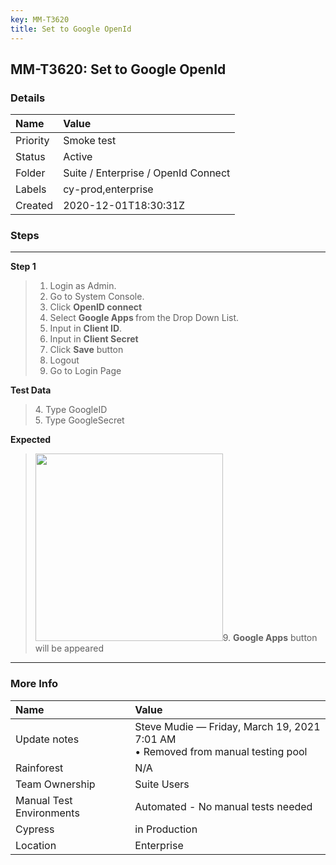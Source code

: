 ```yaml
---
key: MM-T3620
title: Set to Google OpenId
---
```


## MM-T3620: Set to Google OpenId

### Details

| Name     | Value                               |
| :------- | :---------------------------------- |
| Priority | Smoke test                          |
| Status   | Active                              |
| Folder   | Suite / Enterprise / OpenId Connect |
| Labels   | cy-prod,enterprise                  |
| Created  | 2020-12-01T18:30:31Z                |

### Steps

<hr/>

**Step 1**

> <article><ol><li>Login as Admin.</li><li>Go to System Console.</li><li>Click <strong>OpenID connect&nbsp;</strong></li><li>Select <strong>Google Apps&nbsp;</strong>from the Drop Down List.</li><li>Input in <strong>Client ID</strong>.</li><li>Input in <strong>Client Secret</strong></li><li>Click <strong>Save</strong> button</li><li>Logout</li><li>Go to Login Page</li></ol></article>

**Test Data**

> <article><em></em>4. Type GoogleID<br>5. Type GoogleSecret</article>

**Expected**

> <article><img src="https://smartbear-tm4j-prod-us-west-2-attachment-rich-text.s3.us-west-2.amazonaws.com/embedded-f3277290f945470c4add5d21ef3dc7ca7b74388fc7152bfb6b99ae58c66a95a8-1606908631269-Screenshot+from+2020-12-02+06-17-43.png" style="width: 300px;" class="fr-fil fr-dib">9. <strong>Google Apps</strong> button will be appeared&nbsp;</article>

<hr/>

### More Info

| Name                     | Value                                                                              |
| :----------------------- | :--------------------------------------------------------------------------------- |
| Update notes             | Steve Mudie — Friday, March 19, 2021 7:01 AM<br>• Removed from manual testing pool |
| Rainforest               | N/A                                                                                |
| Team Ownership           | Suite Users                                                                        |
| Manual Test Environments | Automated - No manual tests needed                                                 |
| Cypress                  | in Production                                                                      |
| Location                 | Enterprise                                                                         |
